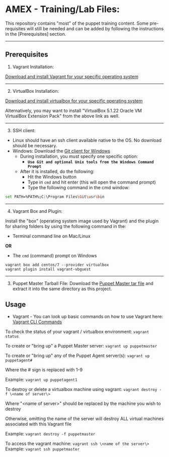 # AMEX - Training/Lab Files: #
This repository contains "most" of the  puppet training content. Some pre-requisites will still be needed and can be added by following the instructions in the [Prerequisites] section.

---

## Prerequisites ##


1. Vagrant Installation:

[Download and install Vagrant for your specific operating system](https://www.vagrantup.com/downloads.html "Vagrant Downloads")


---

  
2. VirtualBox Installation: 

[Download and install virtualbox for your specific operating system](https://www.virtualbox.org/wiki/Downloads "VirtualBox Downloads")



Alternatively, you may want to install "VirtualBox 5.1.22 Oracle VM VirtualBox Extension Pack" from the above link as well.


---


3. SSH client: 
  * Linux should have an ssh client available native to the OS. No download should be necessary.
  * Windows: Download the [Git client for Windows](https://git-scm.com/download/win)
    * During installation, you must specify one specific option: 
      * **`Use Git and optional Unix tools from the Windows Command Prompt`**
    * After it is installed, do the following:
      * Hit the Windows button
      * Type in `cmd` and hit enter (this will open the command prompt)
      * Type the following command in the cmd window: 
```bash
set PATH=%PATH%;C:\Program Files\Git\usr\bin
```

---

 
4. Vagrant Box and Plugin:

Install the "box" (operating system image used by Vagrant) and the plugin for sharing folders by using the following command in the: 

* Terminal command line on Mac/Linux 

**OR**

* The `cmd` (command) prompt on Windows

```
vagrant box add centos/7 --provider virtualbox
vagrant plugin install vagrant-vbguest
```


---



3. Puppet Master Tarball File:
Download the [Puppet Master tar file](https://pm.puppetlabs.com/cgi-bin/download.cgi?dist=el&rel=7&arch=x86_64&ver=latest "Puppet Master Downloads") and extract it into the same directory as this project.





## Usage
* Vagrant - You can look up basic commands on how to use Vagrant here: [Vagrant CLI Commands](https://www.vagrantup.com/docs/cli/)



To check the status of your vagrant / virtualbox environment:
```vagrant status```



To create or "bring up" a Puppet Master server:
```vagrant up puppetmaster```



To create or "bring up" any of the Puppet Agent server(s):
```vagrant up puppetagent#```

Where the # sign is replaced with 1-9
 
Example:
```vagrant up puppetagent1```



To destroy or delete a virtualbox machine using vagrant:
```vagrant destroy -f \<name of server\>```

 Where "\<name of server\>" should be replaced by the machine you wish to destroy

 Otherwise, omitting the name of the server will destroy ALL virtual machines associated with this Vagrant file

 Example:
```vagrant destroy -f puppetmaster```




To access the vagrant machine:
```vagrant ssh \<name of the server\>```
 Example:
```vagrant ssh puppetmaster```


